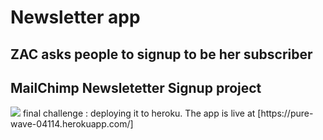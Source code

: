 # Newsletter app
ZAC asks people to signup to be her subscriber 
--
MailChimp Newsletetter Signup project
---
<img src =  "https://github.com/5hre9a/subscribers-info/blob/master/20200809_160817.jpg">
final challenge : deploying it to heroku.
The app is live at [https://pure-wave-04114.herokuapp.com/]
